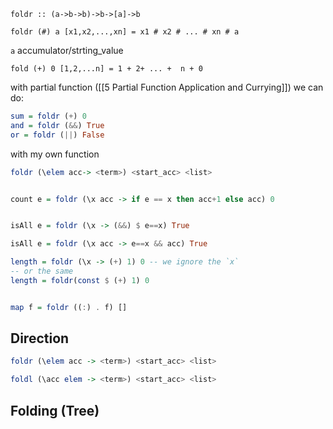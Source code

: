 `foldr :: (a->b->b)->b->[a]->b`

`foldr (#) a [x1,x2,...,xn] = x1 # x2 # ... # xn # a`

`a` accumulator/strting_value

`fold (+) 0 [1,2,...n] = 1 + 2+ ... +  n + 0`

with partial function ([[5 Partial Function Application and Currying]])
we can do:
```haskell
sum = foldr (+) 0
and = foldr (&&) True
or = foldr (||) False
```

with my own function
```haskell
foldr (\elem acc-> <term>) <start_acc> <list>


count e = foldr (\x acc -> if e == x then acc+1 else acc) 0


isAll e = foldr (\x -> (&&) $ e==x) True

isAll e = foldr (\x acc -> e==x && acc) True
```

```haskell
length = foldr (\x -> (+) 1) 0 -- we ignore the `x` 
-- or the same
length = foldr(const $ (+) 1) 0


map f = foldr ((:) . f) []
```

## Direction

```haskell
foldr (\elem acc -> <term>) <start_acc> <list>

foldl (\acc elem -> <term>) <start_acc> <list>
```

## Folding (Tree)






